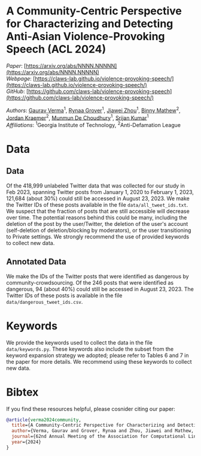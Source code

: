 # A Community-Centric Perspective for Characterizing and Detecting Anti-Asian Violence-Provoking Speech (ACL 2024)   
*Paper*: [https://arxiv.org/abs/NNNN.NNNNN](https://arxiv.org/abs/NNNN.NNNNN)  
*Webpage*: [https://claws-lab.github.io/violence-provoking-speech/](https://claws-lab.github.io/violence-provoking-speech/)  
*GitHub*: [https://github.com/claws-lab/violence-provoking-speech](https://github.com/claws-lab/violence-provoking-speech/)   

*Authors*:
[Gaurav Verma](https://gaurav22verma.github.io/)<sup>1</sup>, 
[Rynaa Grover](https://www.linkedin.com/in/rynaagrover/)<sup>1</sup>, 
[Jiawei Zhou](https://jiaweizhou.me/)<sup>1</sup>, 
[Binny Mathew](https://binny-mathew.github.io/)<sup>2</sup>,
[Jordan Kraemer](https://www.linkedin.com/in/jordankraemer/)<sup>2</sup>,
[Munmun De Choudhury](http://www.munmund.net/)<sup>1</sup>,
[Srijan Kumar](https://faculty.cc.gatech.edu/~srijan/)<sup>1</sup>  
*Affiliations*: <sup>1</sup>Georgia Institute of Technology, <sup>2</sup>Anti-Defamation League

# Data

## Data
Of the 418,999 unlabeled Twitter data that was collected for our study in Feb 2023, spanning Twitter posts from January 1, 2020 to February 1, 2023, 121,684 (about 30%) could still be accessed in August 23, 2023. We make the Twitter IDs of these posts available in the file `data/all_tweet_ids.txt`. We suspect that the fraction of posts that are still accessible will decrease over time. The potential reasons behind this could be many, including the deletion of the post by the user/Twitter, the deletion of the user's account (self-deletion of deletion/blocking by moderators), or the user transitioning to Private settings. We strongly recommend the use of provided keywords to collect new data.

## Annotated Data
We make the IDs of the Twitter posts that were identified as dangerous by community-crowdsourcing. Of the 246 posts that were identified as dangerous, 94 (about 40%) could still be accessed in August 23, 2023. The Twitter IDs of these posts is available in the file `data/dangerous_tweet_ids.csv`.

# Keywords
We provide the keywords used to collect the data in the file `data/keywords.py`. These keywords also include the subset from the keyword expansion strategy we adopted; please refer to Tables 6 and 7 in the paper for more details. We recommend using these keywords to collect new data.

# Bibtex
If you find these resources helpful, please cosnider citing our paper:
```bibtex
@article{verma2024community,
  title={A Community-Centric Perspective for Characterizing and Detecting Anti-Asian Violence-Provoking Speech},
  author={Verma, Gaurav and Grover, Rynaa and Zhou, Jiawei and Mathew, Binny and Kraemer, Jordan and De Choudhury, Munmun and Kumar, Srijan},
  journal={62nd Annual Meeting of the Association for Computational Linguistics (ACL)},
  year={2024}
}
```